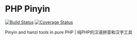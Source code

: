 # PHP Pinyin

[![Build Status](https://travis-ci.org/hughgrigg/php-pinyin.svg?branch=master)](https://travis-ci.org/hughgrigg/php-pinyin)
[![Coverage Status](https://coveralls.io/repos/github/hughgrigg/php-pinyin/badge.svg?branch=master)](https://coveralls.io/github/hughgrigg/php-pinyin?branch=master)

Pinyin and hanzi tools in pure PHP | 纯PHP的汉语拼音和汉字工具
